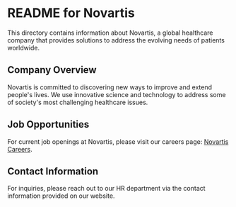 # README for Novartis

This directory contains information about Novartis, a global healthcare company that provides solutions to address the evolving needs of patients worldwide.

## Company Overview

Novartis is committed to discovering new ways to improve and extend people's lives. We use innovative science and technology to address some of society's most challenging healthcare issues.

## Job Opportunities

For current job openings at Novartis, please visit our careers page: [Novartis Careers](https://www.novartis.com/careers).

## Contact Information

For inquiries, please reach out to our HR department via the contact information provided on our website.